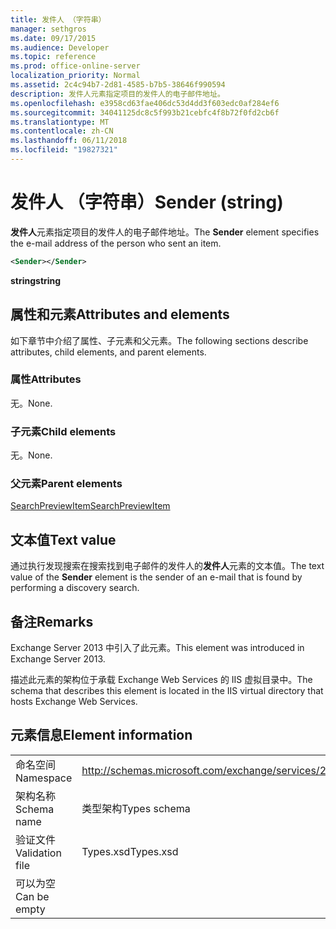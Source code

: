 ```yaml
---
title: 发件人 （字符串）
manager: sethgros
ms.date: 09/17/2015
ms.audience: Developer
ms.topic: reference
ms.prod: office-online-server
localization_priority: Normal
ms.assetid: 2c4c94b7-2d81-4585-b7b5-38646f990594
description: 发件人元素指定项目的发件人的电子邮件地址。
ms.openlocfilehash: e3958cd63fae406dc53d4dd3f603edc0af284ef6
ms.sourcegitcommit: 34041125dc8c5f993b21cebfc4f8b72f0fd2cb6f
ms.translationtype: MT
ms.contentlocale: zh-CN
ms.lasthandoff: 06/11/2018
ms.locfileid: "19827321"
---
```

# <a name="sender-string"></a><span data-ttu-id="9af1d-103">发件人 （字符串）</span><span class="sxs-lookup"><span data-stu-id="9af1d-103">Sender (string)</span></span>

<span data-ttu-id="9af1d-104">**发件人**元素指定项目的发件人的电子邮件地址。</span><span class="sxs-lookup"><span data-stu-id="9af1d-104">The **Sender** element specifies the e-mail address of the person who sent an item.</span></span> 
  
```XML
<Sender></Sender>
```

 <span data-ttu-id="9af1d-105">**string**</span><span class="sxs-lookup"><span data-stu-id="9af1d-105">**string**</span></span>
## <a name="attributes-and-elements"></a><span data-ttu-id="9af1d-106">属性和元素</span><span class="sxs-lookup"><span data-stu-id="9af1d-106">Attributes and elements</span></span>

<span data-ttu-id="9af1d-107">如下章节中介绍了属性、子元素和父元素。</span><span class="sxs-lookup"><span data-stu-id="9af1d-107">The following sections describe attributes, child elements, and parent elements.</span></span>
  
### <a name="attributes"></a><span data-ttu-id="9af1d-108">属性</span><span class="sxs-lookup"><span data-stu-id="9af1d-108">Attributes</span></span>

<span data-ttu-id="9af1d-109">无。</span><span class="sxs-lookup"><span data-stu-id="9af1d-109">None.</span></span>
  
### <a name="child-elements"></a><span data-ttu-id="9af1d-110">子元素</span><span class="sxs-lookup"><span data-stu-id="9af1d-110">Child elements</span></span>

<span data-ttu-id="9af1d-111">无。</span><span class="sxs-lookup"><span data-stu-id="9af1d-111">None.</span></span>
  
### <a name="parent-elements"></a><span data-ttu-id="9af1d-112">父元素</span><span class="sxs-lookup"><span data-stu-id="9af1d-112">Parent elements</span></span>

[<span data-ttu-id="9af1d-113">SearchPreviewItem</span><span class="sxs-lookup"><span data-stu-id="9af1d-113">SearchPreviewItem</span></span>](searchpreviewitem.md)
  
## <a name="text-value"></a><span data-ttu-id="9af1d-114">文本值</span><span class="sxs-lookup"><span data-stu-id="9af1d-114">Text value</span></span>

<span data-ttu-id="9af1d-115">通过执行发现搜索在搜索找到电子邮件的发件人的**发件人**元素的文本值。</span><span class="sxs-lookup"><span data-stu-id="9af1d-115">The text value of the **Sender** element is the sender of an e-mail that is found by performing a discovery search.</span></span> 
  
## <a name="remarks"></a><span data-ttu-id="9af1d-116">备注</span><span class="sxs-lookup"><span data-stu-id="9af1d-116">Remarks</span></span>

<span data-ttu-id="9af1d-117">Exchange Server 2013 中引入了此元素。</span><span class="sxs-lookup"><span data-stu-id="9af1d-117">This element was introduced in Exchange Server 2013.</span></span>
  
<span data-ttu-id="9af1d-118">描述此元素的架构位于承载 Exchange Web Services 的 IIS 虚拟目录中。</span><span class="sxs-lookup"><span data-stu-id="9af1d-118">The schema that describes this element is located in the IIS virtual directory that hosts Exchange Web Services.</span></span>
  
## <a name="element-information"></a><span data-ttu-id="9af1d-119">元素信息</span><span class="sxs-lookup"><span data-stu-id="9af1d-119">Element information</span></span>

|||
|:-----|:-----|
|<span data-ttu-id="9af1d-120">命名空间</span><span class="sxs-lookup"><span data-stu-id="9af1d-120">Namespace</span></span>  <br/> |http://schemas.microsoft.com/exchange/services/2006/types  <br/> |
|<span data-ttu-id="9af1d-121">架构名称</span><span class="sxs-lookup"><span data-stu-id="9af1d-121">Schema name</span></span>  <br/> |<span data-ttu-id="9af1d-122">类型架构</span><span class="sxs-lookup"><span data-stu-id="9af1d-122">Types schema</span></span>  <br/> |
|<span data-ttu-id="9af1d-123">验证文件</span><span class="sxs-lookup"><span data-stu-id="9af1d-123">Validation file</span></span>  <br/> |<span data-ttu-id="9af1d-124">Types.xsd</span><span class="sxs-lookup"><span data-stu-id="9af1d-124">Types.xsd</span></span>  <br/> |
|<span data-ttu-id="9af1d-125">可以为空</span><span class="sxs-lookup"><span data-stu-id="9af1d-125">Can be empty</span></span>  <br/> ||
   

